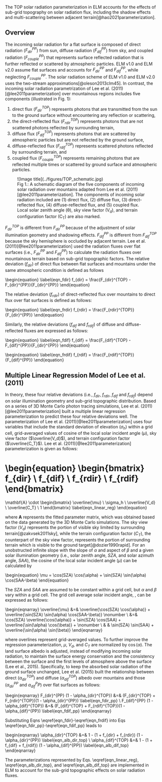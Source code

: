 The TOP solar radiation parameterization in ELM accounts for the effects of sub-grid topography on solar radiation flux, including the shadow effects and multi-scattering between adjacent terrain[@hao2021parameterization].

## Overview

The incoming solar radiation for a flat surface is composed of direct radiation ($F_{dir}^{PP}$) from sun, diffuse radiation ($F_{dif}^{PP}$) from sky, and coupled radiation ($F_{couple}^{PP}$) that represents surface reflected radiation that is further reflected or scattered by atmospheric particles. ELM v1.0 and ELM v2.0 assume flat surfaces and accounts for $F_{dir}^{PP}$ and $F_{dif}^{PP}$, while neglecting $F_{couple}^{PP}$. The solar radiation scheme of ELM v1.0 and  ELM v2.0 uses the two-stream approximations[@oleson2013clm45]. In contrast, the incoming solar radiation parametrization of Lee et al. (2011)[@lee2011parameterization] over mountainous regions includes five components (illustrated in Fig. 1): 

1. direct flux ($F_{dir}^{TOP}$) represents photons that are transmitted from the sun to the ground surface without encountering any reflection or scattering, 
2. the direct-reflected flux ($F_{rdir}^{TOP}$) represents photons that are not scattered photons reflected by surrounding terrain, 
3. diffuse flux ($F_{dif}^{TOP}$) represents photons that are scattered by atmospheric particles but are not reflected by the ground surface, 
4. diffuse-reflected flux ($F_{rdif}^{TOP}$) represents scattered photons reflected by surrounding terrain, and 
5. coupled flux ($F_{couple}^{TOP}$) represents remaining photons that are reflected multiple times or scattered by ground surface and atmospheric particles.

<figure markdown>
  ![Image title](../figures/TOP_schematic.jpg)
  <figcaption>
  Fig 1.: A schematic diagram of the five components of incoming solar radiation over mountains adapted from Lee et al. (2011)[@lee2011parameterization]. The components of incoming solar radiation included are (1) direct flux, (2) diffuse flux, (3) direct-reflected flux, (4) diffuse-reflected flux, and (5) coupled flux. Local solar zenith angle (θ), sky view factor (V<sub>d</sub>), and terrain configuration factor (C<sub>T</sub>) are also marked.
  </figcaption>
</figure>

$F_{dir}^{TOP}$ is different from $F_{dir}^{PP}$ because of the adjustment of solar illumination geometry and shadowing effects. $F_{dif}^{PP}$ is different from $F_{dif}^{TOP}$ because the sky hemisphere is occluded by adjacent terrain. Lee et al. (2011)[@lee2011parameterization] used the radiation fluxes over flat surfaces (i.e., $F_{dir}^{PP}$ and $F_{dif}^{PP}$) to calculate the radiation fluxes over mountainous terrain based on sub-grid topographic factors. The relative deviation ($f_{dir}$) of direct flux between flat surfaces and mountains under the same atmospheric condition is defined as follows

\begin{equation}
\label{eqn_fdir}
f_{dir} = \frac{F_{dir}^{TOP} - F_{dir}^{PP}}{F_{dir}^{PP}}
\end{equation}

The relative deviation ($f_{rdir}$) of direct-reflected flux over mountains to direct flux over flat surfaces is defined as follows:

\begin{equation}
\label{eqn_frdir}
f_{rdir} = \frac{F_{rdir}^{TOP}}{F_{dir}^{PP}}
\end{equation}

Similarly, the relative deviations ($f_{dif}$ and $f_{rdif}$) of diffuse and diffuse-reflected fluxes are expressed as follows:

\begin{equation}
\label{eqn_fdif}
f_{dif} = \frac{F_{dif}^{TOP} - F_{dif}^{PP}}{F_{dir}^{PP}}
\end{equation}

\begin{equation}
\label{eqn_frdif}
f_{rdif} = \frac{F_{rdif}^{TOP}}{F_{dif}^{PP}}
\end{equation}

## Multiple Linear Regression Model of Lee et al. (2011)

In theory, these four relative deviations (i.e., $f_{dir}$, $f_{rdir}$, $f_{dif}$ and $f_{rdif}$) depend on solar illumination geometry and sub-grid topographic distribution. Based on a series of 3D Monte Carlo photon tracing simulations, Lee et al. (2011)[@lee2011parameterization] built a multiple linear regression parameterization to predict these four relative deviations well. The parameterization of Lee et al. (2011)[@lee2011parameterization] uses four variables that include the standard deviation of elevation ($\sigma_h$) within a grid cell, grid-averaged values of cosine of the local solar incident angle ($\mu$), sky view factor ($\overline{V_d}$), and terrain configuration factor ($\overline{C_T}$). Lee et al. (2011)[@lee2011parameterization] parameterization is given as follows:

\begin{equation}
\begin{bmatrix}
f_{dir} \\
f_{dif} \\
f_{rdir} \\
f_{rdif}
\end{bmatrix}
= 
\mathbf{A} \cdot 
\begin{bmatrix}
\overline{\mu} \\
\sigma_h \\
\overline{V_d} \\
\overline{C_T} \\
1
\end{bmatrix}
\label{eqn_linear_reg}
\end{equation}

where $\mathbf{A}$ represents the fitted parameter matrix, which was obtained based on the data generated by the 3D Monte Carlo simulations. The sky view factor ($V_d$) represents the portion of visible sky limited by surrounding terrain[@zakvsek2011sky], while the terrain configuration factor ($C_T$), the counterpart of the sky view factor, represents the portion of surrounding terrain which is visible to the ground target[@dozier1990rapid]. For an unobstructed infinite slope with the slope of $\alpha$ and aspect of $\beta$ and a given solar illumination geometry (i.e., solar zenith angle, $SZA$, and solar azimuth angle, $SAA$), the cosine of the local solar incident angle ($\mu$) can be calculated by

\begin{equation}
\mu = \cos(SZA) \cos(\alpha) + \sin(SZA) \sin(\alpha) \cos(SAA-\beta)
\end{equation}

The $SZA$ and $SAA$ are assumed to be constant within a grid cell, but $\alpha$ and $\beta$ vary within a grid cell. The grid cell average solar incident angle, , can be expressed as follows:

\begin{eqnarray}
\overline{\mu} &=& \overline{\cos(SZA) \cos(\alpha)} + \overline{\sin(SZA) \sin(\alpha) \cos(SAA-\beta)} \nonumber \\
&=& \cos(SZA)  \overline{\cos(\alpha)} + 
\sin(SZA) \cos(SAA) +
\overline{\sin(\alpha) \cos(\beta)} + \nonumber \\
& & \sin(SZA) \sin(SAA) +
\overline{\sin(\alpha) \sin(\beta)}
\end{eqnarray}

where overlines represent grid-averaged values. To further improve the regression parameterization, $\mu$, $V_d$, and $C_T$ are normalized by $\cos(\alpha)$. The land surface albedo is adjusted, instead of modifying incoming solar radiation, to maintain the surface energy conservation and the consistency between the surface and the first levels of atmosphere above the surface (Lee et al., 2015). Specifically, to keep the absorbed solar radiation of the ground surface unchanged, Lee et al. (2015) built the relationship between direct ($\alpha_{dir}^{TOP}$) and diffuse ($\alpha_{dif}^{TOP}$) albedo over mountains and those ($\alpha_{dir}^{PP}$ and $\alpha_{dif}^PP$) over flat surfaces as follows:

\begin{eqnarray}
F_{dir}^{PP} (1 - \alpha_{dir}^{TOP}) &=& (F_{dir}^{TOP} + F_{rdir}^{TOP})(1 - \alpha_{dir}^{PP}) \label{eqn_fdir_pp} \\
F_{dif}^{PP} (1 - \alpha_{dif}^{TOP}) &=& (F_{dif}^{TOP} + F_{rdif}^{TOP})(1 - \alpha_{dif}^{PP}) \label{eqn_fdif_pp}
\end{eqnarray}

Substituting Eqns \eqref{eqn_fdir}-\eqref{eqn_frdif} into Eqs \eqref{eqn_fdir_pp}-\eqref{eqn_fdif_pp} leads to

\begin{eqnarray}
\alpha_{dir}^{TOP} &=& 1 - (1 + f_{dir} + f_{rdir}) (1 - \alpha_{dir}^{PP}) \label{eqn_alb_dir_top} \\
\alpha_{dif}^{TOP} &=& 1 - (1 + f_{dif} + f_{rdif}) (1 - \alpha_{dif}^{PP}) \label{eqn_alb_dif_top}
\end{eqnarray}

The parameterizations represented by Eqs. \eqref{eqn_linear_reg}, \eqref{eqn_alb_dir_top}, and \eqref{eqn_alb_dif_top} are implemented in ELM to account for the sub-grid topographic effects on solar radiation fluxes.